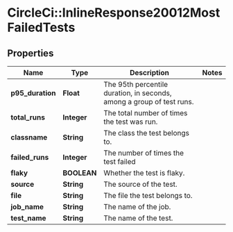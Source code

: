 # CircleCi::InlineResponse20012MostFailedTests

## Properties
Name | Type | Description | Notes
------------ | ------------- | ------------- | -------------
**p95_duration** | **Float** | The 95th percentile duration, in seconds, among a group of test runs. | 
**total_runs** | **Integer** | The total number of times the test was run. | 
**classname** | **String** | The class the test belongs to. | 
**failed_runs** | **Integer** | The number of times the test failed | 
**flaky** | **BOOLEAN** | Whether the test is flaky. | 
**source** | **String** | The source of the test. | 
**file** | **String** | The file the test belongs to. | 
**job_name** | **String** | The name of the job. | 
**test_name** | **String** | The name of the test. | 

